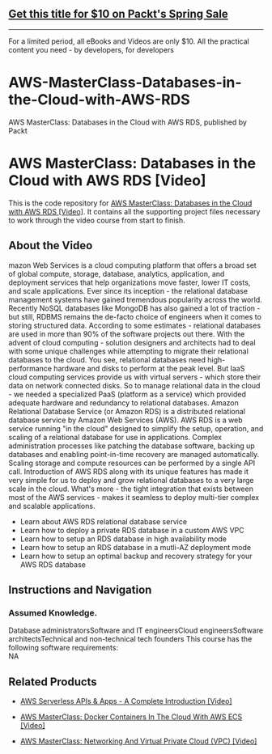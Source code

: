 ## [Get this title for $10 on Packt's Spring Sale](https://www.packt.com/V11714?utm_source=github&utm_medium=packt-github-repo&utm_campaign=spring_10_dollar_2022)
-----
For a limited period, all eBooks and Videos are only $10. All the practical content you need \- by developers, for developers

# AWS-MasterClass-Databases-in-the-Cloud-with-AWS-RDS
AWS MasterClass: Databases in the Cloud with AWS RDS, published by Packt
# AWS MasterClass: Databases in the Cloud with AWS RDS [Video]
This is the code repository for [AWS MasterClass: Databases in the Cloud with AWS RDS [Video]](https://www.packtpub.com/application-development/aws-masterclass-databases-cloud-aws-rds-video). It contains all the supporting project files necessary to work through the video course from start to finish.
## About the Video 
mazon Web Services is a cloud computing platform that offers a broad set of global compute, storage, database, analytics, application, and deployment services that help organizations move faster, lower IT costs, and scale applications. Ever since its inception - the relational database management systems have gained tremendous popularity across the world. Recently NoSQL databases like MongoDB has also gained a lot of traction - but still, RDBMS remains the de-facto choice of engineers when it comes to storing structured data. According to some estimates - relational databases are used in more than 90% of the software projects out there. With the advent of cloud computing - solution designers and architects had to deal with some unique challenges while attempting to migrate their relational databases to the cloud. You see, relational databases need high-performance hardware and disks to perform at the peak level. But IaaS cloud computing services provide us with virtual servers - which store their data on network connected disks. So to manage relational data in the cloud - we needed a specialized PaaS (platform as a service) which provided adequate hardware and redundancy to relational databases. Amazon Relational Database Service (or Amazon RDS) is a distributed relational database service by Amazon Web Services (AWS). AWS RDS is a web service running "in the cloud" designed to simplify the setup, operation, and scaling of a relational database for use in applications. Complex administration processes like patching the database software, backing up databases and enabling point-in-time recovery are managed automatically. Scaling storage and compute resources can be performed by a single API call. Introduction of AWS RDS along with its unique features has made it very simple for us to deploy and grow relational databases to a very large scale in the cloud. What's more - the tight integration that exists between most of the AWS services - makes it seamless to deploy multi-tier complex and scalable applications.
<DIV class=book-info-will-learn-text>
<UL>
<LI>Learn about AWS RDS relational database service
<LI>Learn how to deploy a private RDS database in a custom AWS VPC
<LI>Learn how to setup an RDS database in high availability mode
<LI>Learn how to setup an RDS database in a mutli-AZ deployment mode
<LI>Learn how to setup an optimal backup and recovery strategy for your AWS RDS database</LI></UL></DIV>

## Instructions and Navigation
### Assumed Knowledge.
Database administratorsSoftware and IT engineersCloud engineersSoftware architectsTechnical and non-technical tech founders
This course has the following software requirements:<br/>
NA

## Related Products
* [AWS Serverless APIs & Apps - A Complete Introduction [Video]](https://www.packtpub.com/virtualization-and-cloud/aws-serverless-apis-apps-complete-introduction-video)

* [AWS MasterClass: Docker Containers In The Cloud With AWS ECS [Video]](https://www.packtpub.com/application-development/aws-masterclass-docker-containers-cloud-aws-ecs-video)

* [AWS MasterClass: Networking And Virtual Private Cloud (VPC) [Video]](https://www.packtpub.com/virtualization-and-cloud/aws-masterclass-networking-and-virtual-private-cloud-vpc-video)

